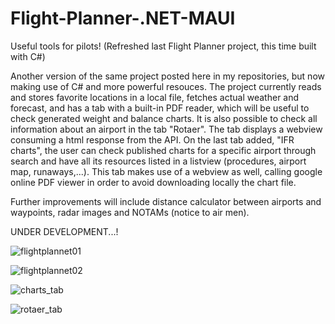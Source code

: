# Flight-Planner-.NET-MAUI
Useful tools for pilots! (Refreshed last Flight Planner project, this time built with C#)

Another version of the same project posted here in my repositories, but now making use of C# and more powerful resouces.
The project currently reads and stores favorite locations in a local file, fetches actual weather and forecast, and has
a tab with a built-in PDF reader, which will be useful to check generated weight and balance charts. It is also possible
to check all information about an airport in the tab "Rotaer". The tab displays a webview consuming a html response from the API.
On the last tab added, "IFR charts", the user can check published charts for a specific airport through search and have all
its resources listed in a listview (procedures, airport map, runaways,...). This tab makes use of a webview as well, calling google
online PDF viewer in order to avoid downloading locally the chart file.

Further improvements will include distance calculator between airports and waypoints, radar images and NOTAMs (notice to air men).

UNDER DEVELOPMENT...!

![flightplannet01](https://github.com/fabioweck/Flight-Planner-.NET-MAUI/assets/115494238/e6761edd-a7eb-4bef-abbb-49bb80293008)



![flightplannet02](https://github.com/fabioweck/Flight-Planner-.NET-MAUI/assets/115494238/bdeffcbe-9f3a-41f4-9b67-2eabdf74298d)



![charts_tab](https://github.com/fabioweck/Flight-Planner-.NET-MAUI/assets/115494238/9ba4eb3c-84ed-4ec6-a701-76e0b4c35ae1)



![rotaer_tab](https://github.com/fabioweck/Flight-Planner-.NET-MAUI/assets/115494238/28d2ec8b-ec10-4b17-af0c-1f265f6a667a)
